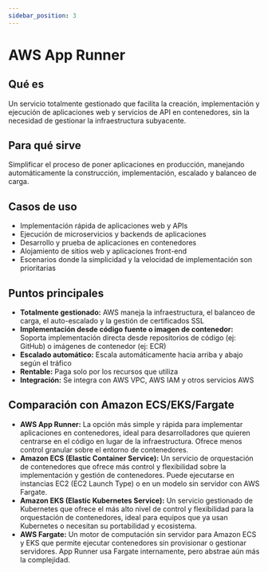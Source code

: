 ```yaml
---
sidebar_position: 3
---
```


# AWS App Runner

## Qué es
Un servicio totalmente gestionado que facilita la creación, implementación y ejecución de aplicaciones web y servicios de API en contenedores, sin la necesidad de gestionar la infraestructura subyacente.

## Para qué sirve
Simplificar el proceso de poner aplicaciones en producción, manejando automáticamente la construcción, implementación, escalado y balanceo de carga.

## Casos de uso
- Implementación rápida de aplicaciones web y APIs
- Ejecución de microservicios y backends de aplicaciones
- Desarrollo y prueba de aplicaciones en contenedores
- Alojamiento de sitios web y aplicaciones front-end
- Escenarios donde la simplicidad y la velocidad de implementación son prioritarias

## Puntos principales
- **Totalmente gestionado:** AWS maneja la infraestructura, el balanceo de carga, el auto-escalado y la gestión de certificados SSL
- **Implementación desde código fuente o imagen de contenedor:** Soporta implementación directa desde repositorios de código (ej: GitHub) o imágenes de contenedor (ej: ECR)
- **Escalado automático:** Escala automáticamente hacia arriba y abajo según el tráfico
- **Rentable:** Paga solo por los recursos que utiliza
- **Integración:** Se integra con AWS VPC, AWS IAM y otros servicios AWS

## Comparación con Amazon ECS/EKS/Fargate
- **AWS App Runner:** La opción más simple y rápida para implementar aplicaciones en contenedores, ideal para desarrolladores que quieren centrarse en el código en lugar de la infraestructura. Ofrece menos control granular sobre el entorno de contenedores.
- **Amazon ECS (Elastic Container Service):** Un servicio de orquestación de contenedores que ofrece más control y flexibilidad sobre la implementación y gestión de contenedores. Puede ejecutarse en instancias EC2 (EC2 Launch Type) o en un modelo sin servidor con AWS Fargate.
- **Amazon EKS (Elastic Kubernetes Service):** Un servicio gestionado de Kubernetes que ofrece el más alto nivel de control y flexibilidad para la orquestación de contenedores, ideal para equipos que ya usan Kubernetes o necesitan su portabilidad y ecosistema.
- **AWS Fargate:** Un motor de computación sin servidor para Amazon ECS y EKS que permite ejecutar contenedores sin provisionar o gestionar servidores. App Runner usa Fargate internamente, pero abstrae aún más la complejidad. 